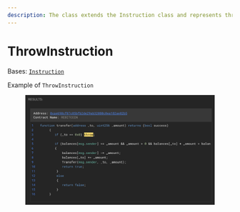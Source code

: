 ```yaml
---
description: The class extends the Instruction class and represents throw instruction.
---
```


# ThrowInstruction

Bases: [`Instruction`](./)

Example of `ThrowInstruction`

<figure><img src="../../.gitbook/assets/image (6) (1).png" alt=""><figcaption></figcaption></figure>

